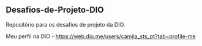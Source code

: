 ## Desafios-de-Projeto-DIO
Repositório para os desafios de projeto da DIO.

Meu perfil na DIO -  https://web.dio.me/users/camila_sts_pt?tab=profile-me



